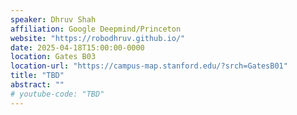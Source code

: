 ```yaml
---
speaker: Dhruv Shah
affiliation: Google Deepmind/Princeton
website: "https://robodhruv.github.io/"
date: 2025-04-18T15:00:00-0000
location: Gates B03
location-url: "https://campus-map.stanford.edu/?srch=GatesB01"
title: "TBD"
abstract: ""
# youtube-code: "TBD"
---
```

